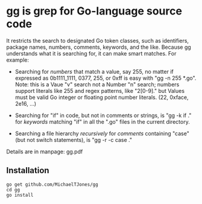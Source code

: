 
# gg is grep for Go-language source code

It restricts the search to
designated Go token classes, such as identifiers, package names, numbers, comments, keywords, and
the like. Because gg understands what it is searching for, it can make smart matches. For
example:

* Searching for _numbers_ that match a value, say 255, no matter if expressed as
  0b1111_1111, 0377, 255, or 0xff is easy with "gg -n 255 *.go". Note: this is a Vaue "v"
  search  not a Number "n" search; numbers support literals like 255 and regex patterns,
  like "2\[0-9\]\." but Values  must be valid  Go integer or floating point number
  literals. (22, 0xface, 2e16, ...)

* Searching for "if" in code, but not in comments or strings, is "gg -k if ." for _keywords_ matching "if" in all the ".go" files in the current directory.

* Searching a file hierarchy _recursively_ for _comments_ containing "case" (but not
  switch statements), is "gg -r -c case ."

Details are in manpage: gg.pdf

## Installation

```
go get github.com/MichaelTJones/gg
cd gg
go install
```